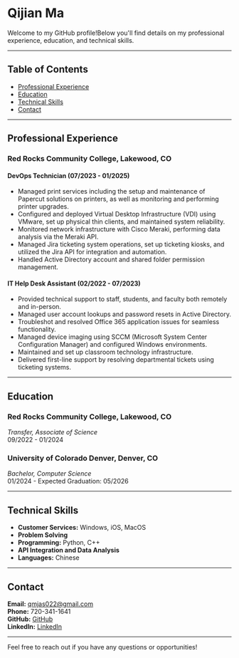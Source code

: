 # Qijian Ma

Welcome to my GitHub profile!Below you'll find details on my professional experience, education, and technical skills.

---

## Table of Contents
- [Professional Experience](#professional-experience)
- [Education](#education)
- [Technical Skills](#technical-skills)
- [Contact](#contact)

---

## Professional Experience

### Red Rocks Community College, Lakewood, CO

#### DevOps Technician (07/2023 - 01/2025)
- Managed print services including the setup and maintenance of Papercut solutions on printers, as well as monitoring and performing printer upgrades.
- Configured and deployed Virtual Desktop Infrastructure (VDI) using VMware, set up physical thin clients, and maintained system reliability.
- Monitored network infrastructure with Cisco Meraki, performing data analysis via the Meraki API.
- Managed Jira ticketing system operations, set up ticketing kiosks, and utilized the Jira API for integration and automation.
- Handled Active Directory account and shared folder permission management.

#### IT Help Desk Assistant (02/2022 - 07/2023)
- Provided technical support to staff, students, and faculty both remotely and in-person.
- Managed user account lookups and password resets in Active Directory.
- Troubleshot and resolved Office 365 application issues for seamless functionality.
- Managed device imaging using SCCM (Microsoft System Center Configuration Manager) and configured Windows environments.
- Maintained and set up classroom technology infrastructure.
- Delivered first-line support by resolving departmental tickets using ticketing systems.

---

## Education

### Red Rocks Community College, Lakewood, CO  
*Transfer, Associate of Science*  
09/2022 - 01/2024

### University of Colorado Denver, Denver, CO  
*Bachelor, Computer Science*  
01/2024 - Expected Graduation: 05/2026

---

## Technical Skills

- **Customer Services:** Windows, iOS, MacOS
- **Problem Solving**
- **Programming:** Python, C++
- **API Integration and Data Analysis**
- **Languages:** Chinese

---

## Contact

**Email:** [qmjas022@gmail.com](mailto:qmjas022@gmail.com)  
**Phone:** 720-341-1641  
**GitHub:** [GitHub](https://github.com/qJasonm)  
**LinkedIn:** [LinkedIn](https://www.linkedin.com/in/qijian-ma-3bb569256/)

---

Feel free to reach out if you have any questions or opportunities!
